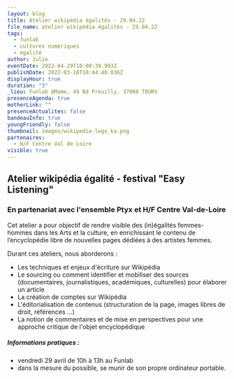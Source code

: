 ```yaml
---
layout: blog
title: Atelier wikipédia égalités - 29.04.22
file_name: atelier wikipédia égalités - 29.04.22
tags:
  - funlab
  - cultures numériques
  - égalité
author: Julie
eventDate: 2022-04-29T10:00:39.993Z
publishDate: 2022-03-18T10:44:40.036Z
displayHour: true
duration: "3"
_lieu: Funlab @Mame, 49 Bd Preuilly, 37000 TOURS
presenceAgenda: true
motherLink: ""
presenceActualites: false
bandeauInfo: true
youngFriendly: false
thumbnail: images/wikipedia-logo_ka.png
partenaires:
  - H/F Centre Val de Loire
visible: true
---
```

## Atelier wikipédia égalité - festival "Easy Listening"

### En partenariat avec l'ensemble Ptyx et H/F Centre Val-de-Loire

Cet atelier a pour objectif de rendre visible des (in)égalités femmes-hommes dans les Arts et la culture, en enrichissant le contenu de l’encyclopédie libre de nouvelles pages dédiées à des artistes femmes.  

Durant ces ateliers, nous aborderons :
 
- Les techniques et enjeux d'écriture sur Wikipédia
- Le sourcing ou comment identifier et mobiliser des sources
(documentaires, journalistiques, académiques, culturelles) pour élaborer
un article
- La création de comptes sur Wikipédia
- L'éditorialisation de contenus (structuration de la page, images
libres de droit, références ...)
- La notion de commentaires et de mise en perspectives pour une approche
critique de l'objet encyclopédique

##### Informations pratiques : 
* vendredi 29 avril de 10h à 13h au Funlab
* dans la mesure du possible, se munir de son propre ordinateur portable.
